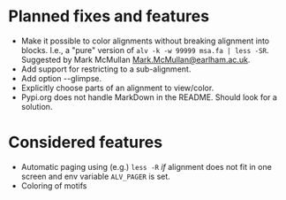 # Planned fixes and features

* Make it possible to color alignments without breaking alignment into blocks. I.e., a "pure"
  version of `alv -k -w 99999 msa.fa | less -SR`. Suggested by Mark McMullan <Mark.McMullan@earlham.ac.uk>.
* Add support for restricting to a sub-alignment.
* Add option --glimpse.
* Explicitly choose parts of an alignment to view/color.
* Pypi.org does not handle MarkDown in the README. Should look for a solution. 

# Considered features

* Automatic paging using (e.g.) `less -R` _if_ alignment does not fit in one screen and env variable `ALV_PAGER` is set.
* Coloring of motifs
